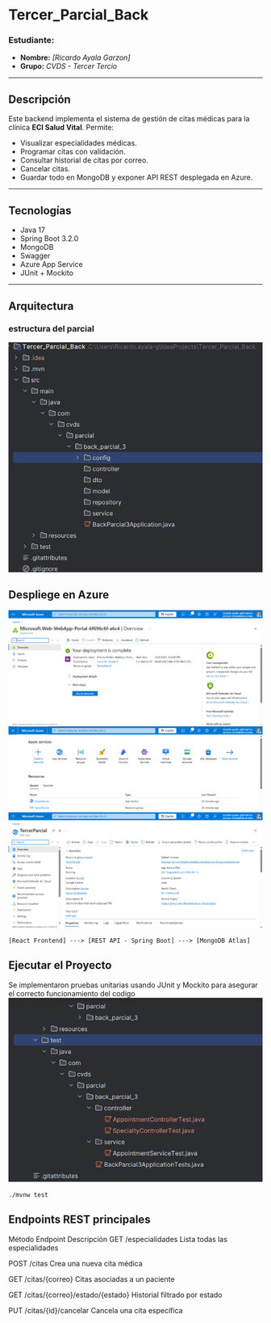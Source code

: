 # Tercer_Parcial_Back

### Estudiante:
- **Nombre:** *[Ricardo Ayala Garzon]*
- **Grupo:** *CVDS - Tercer Tercio*

---

## Descripción

Este backend implementa el sistema de gestión de citas médicas para la clínica **ECI Salud Vital**. Permite:
- Visualizar especialidades médicas.
- Programar citas con validación.
- Consultar historial de citas por correo.
- Cancelar citas.
- Guardar todo en MongoDB y exponer API REST desplegada en Azure.

---

## Tecnologías

- Java 17
- Spring Boot 3.2.0
- MongoDB
- Swagger
- Azure App Service
- JUnit + Mockito

---

## Arquitectura

### estructura del parcial
![Screenshot 2025-05-23 153427.png](imagenes%2FScreenshot%202025-05-23%20153427.png)

## Despliege en Azure
![Screenshot 2025-05-23 161713.png](imagenes%2FScreenshot%202025-05-23%20161713.png)
![img.png](img.png)
![Screenshot 2025-05-23 161945.png](imagenes%2FScreenshot%202025-05-23%20161945.png)
```plaintext
[React Frontend] ---> [REST API - Spring Boot] ---> [MongoDB Atlas]
```

## Ejecutar el Proyecto

Se implementaron pruebas unitarias usando JUnit y Mockito para asegurar el correcto funcionamiento del codigo
![Screenshot 2025-05-23 163743.png](imagenes%2FScreenshot%202025-05-23%20163743.png)
```
./mvnw test
```

## Endpoints REST principales
Método	Endpoint	Descripción
GET	/especialidades	Lista todas las especialidades

POST	/citas	Crea una nueva cita médica

GET	/citas/{correo}	Citas asociadas a un paciente

GET	/citas/{correo}/estado/{estado}	Historial filtrado por estado

PUT	/citas/{id}/cancelar	Cancela una cita específica
